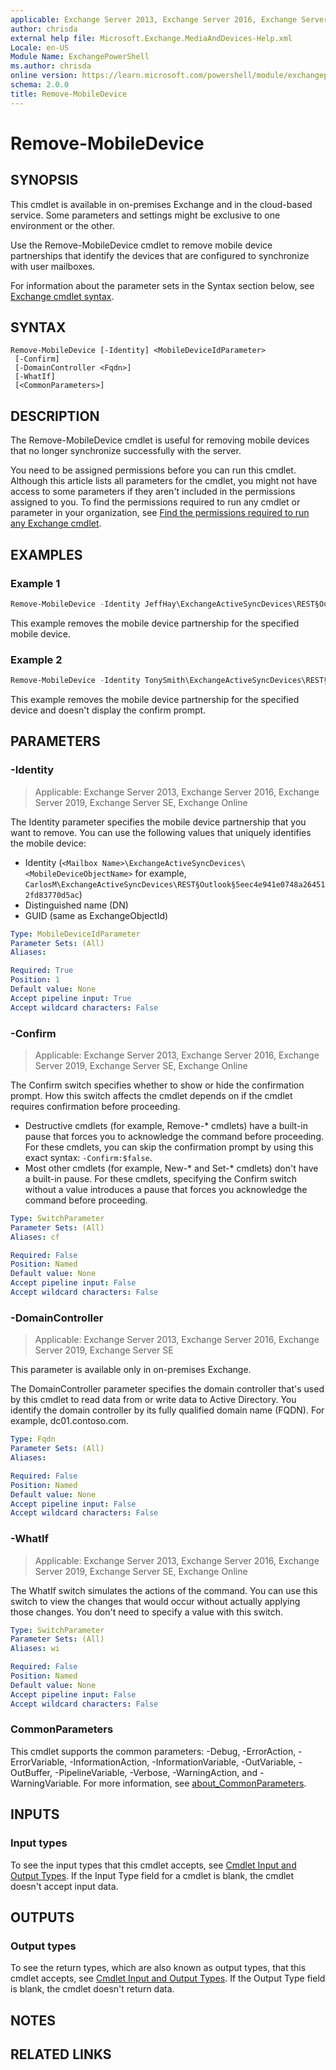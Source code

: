 ```yaml
---
applicable: Exchange Server 2013, Exchange Server 2016, Exchange Server 2019, Exchange Server SE, Exchange Online
author: chrisda
external help file: Microsoft.Exchange.MediaAndDevices-Help.xml
Locale: en-US
Module Name: ExchangePowerShell
ms.author: chrisda
online version: https://learn.microsoft.com/powershell/module/exchangepowershell/remove-mobiledevice
schema: 2.0.0
title: Remove-MobileDevice
---
```


# Remove-MobileDevice

## SYNOPSIS
This cmdlet is available in on-premises Exchange and in the cloud-based service. Some parameters and settings might be exclusive to one environment or the other.

Use the Remove-MobileDevice cmdlet to remove mobile device partnerships that identify the devices that are configured to synchronize with user mailboxes.

For information about the parameter sets in the Syntax section below, see [Exchange cmdlet syntax](https://learn.microsoft.com/powershell/exchange/exchange-cmdlet-syntax).

## SYNTAX

```
Remove-MobileDevice [-Identity] <MobileDeviceIdParameter>
 [-Confirm]
 [-DomainController <Fqdn>]
 [-WhatIf]
 [<CommonParameters>]
```

## DESCRIPTION
The Remove-MobileDevice cmdlet is useful for removing mobile devices that no longer synchronize successfully with the server.

You need to be assigned permissions before you can run this cmdlet. Although this article lists all parameters for the cmdlet, you might not have access to some parameters if they aren't included in the permissions assigned to you. To find the permissions required to run any cmdlet or parameter in your organization, see [Find the permissions required to run any Exchange cmdlet](https://learn.microsoft.com/powershell/exchange/find-exchange-cmdlet-permissions).

## EXAMPLES

### Example 1
```powershell
Remove-MobileDevice -Identity JeffHay\ExchangeActiveSyncDevices\REST§Outlook§5eec4e941e0748a264512fd83770d5ac
```

This example removes the mobile device partnership for the specified mobile device.

### Example 2
```powershell
Remove-MobileDevice -Identity TonySmith\ExchangeActiveSyncDevices\REST§Outlook§5eec4e941e0748a264512fd83770d5ac -Confirm:$false
```

This example removes the mobile device partnership for the specified device and doesn't display the confirm prompt.

## PARAMETERS

### -Identity

> Applicable: Exchange Server 2013, Exchange Server 2016, Exchange Server 2019, Exchange Server SE, Exchange Online

The Identity parameter specifies the mobile device partnership that you want to remove. You can use the following values that uniquely identifies the mobile device:

- Identity (`<Mailbox Name>\ExchangeActiveSyncDevices\<MobileDeviceObjectName>` for example, `CarlosM\ExchangeActiveSyncDevices\REST§Outlook§5eec4e941e0748a264512fd83770d5ac`)
- Distinguished name (DN)
- GUID (same as ExchangeObjectId)

```yaml
Type: MobileDeviceIdParameter
Parameter Sets: (All)
Aliases:

Required: True
Position: 1
Default value: None
Accept pipeline input: True
Accept wildcard characters: False
```

### -Confirm

> Applicable: Exchange Server 2013, Exchange Server 2016, Exchange Server 2019, Exchange Server SE, Exchange Online

The Confirm switch specifies whether to show or hide the confirmation prompt. How this switch affects the cmdlet depends on if the cmdlet requires confirmation before proceeding.

- Destructive cmdlets (for example, Remove-\* cmdlets) have a built-in pause that forces you to acknowledge the command before proceeding. For these cmdlets, you can skip the confirmation prompt by using this exact syntax: `-Confirm:$false`.
- Most other cmdlets (for example, New-\* and Set-\* cmdlets) don't have a built-in pause. For these cmdlets, specifying the Confirm switch without a value introduces a pause that forces you acknowledge the command before proceeding.

```yaml
Type: SwitchParameter
Parameter Sets: (All)
Aliases: cf

Required: False
Position: Named
Default value: None
Accept pipeline input: False
Accept wildcard characters: False
```

### -DomainController

> Applicable: Exchange Server 2013, Exchange Server 2016, Exchange Server 2019, Exchange Server SE

This parameter is available only in on-premises Exchange.

The DomainController parameter specifies the domain controller that's used by this cmdlet to read data from or write data to Active Directory. You identify the domain controller by its fully qualified domain name (FQDN). For example, dc01.contoso.com.

```yaml
Type: Fqdn
Parameter Sets: (All)
Aliases:

Required: False
Position: Named
Default value: None
Accept pipeline input: False
Accept wildcard characters: False
```

### -WhatIf

> Applicable: Exchange Server 2013, Exchange Server 2016, Exchange Server 2019, Exchange Server SE, Exchange Online

The WhatIf switch simulates the actions of the command. You can use this switch to view the changes that would occur without actually applying those changes. You don't need to specify a value with this switch.

```yaml
Type: SwitchParameter
Parameter Sets: (All)
Aliases: wi

Required: False
Position: Named
Default value: None
Accept pipeline input: False
Accept wildcard characters: False
```

### CommonParameters
This cmdlet supports the common parameters: -Debug, -ErrorAction, -ErrorVariable, -InformationAction, -InformationVariable, -OutVariable, -OutBuffer, -PipelineVariable, -Verbose, -WarningAction, and -WarningVariable. For more information, see [about_CommonParameters](https://go.microsoft.com/fwlink/p/?LinkID=113216).

## INPUTS

### Input types
To see the input types that this cmdlet accepts, see [Cmdlet Input and Output Types](https://go.microsoft.com/fwlink/p/?linkId=616387). If the Input Type field for a cmdlet is blank, the cmdlet doesn't accept input data.

## OUTPUTS

### Output types
To see the return types, which are also known as output types, that this cmdlet accepts, see [Cmdlet Input and Output Types](https://go.microsoft.com/fwlink/p/?linkId=616387). If the Output Type field is blank, the cmdlet doesn't return data.

## NOTES

## RELATED LINKS
